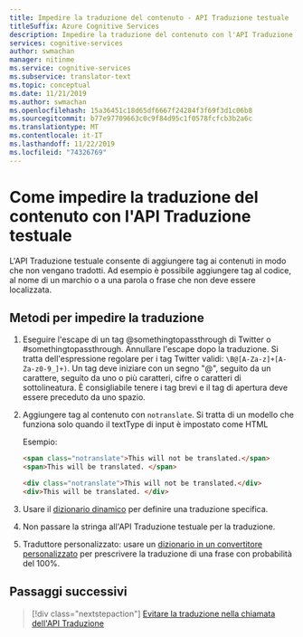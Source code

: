 ```yaml
---
title: Impedire la traduzione del contenuto - API Traduzione testuale
titleSuffix: Azure Cognitive Services
description: Impedire la traduzione del contenuto con l'API Traduzione testuale. L'API Traduzione testuale consente di aggiungere tag ai contenuti in modo che non vengano tradotti.
services: cognitive-services
author: swmachan
manager: nitinme
ms.service: cognitive-services
ms.subservice: translator-text
ms.topic: conceptual
ms.date: 11/21/2019
ms.author: swmachan
ms.openlocfilehash: 15a36451c18d65df6667f24284f3f69f3d1c06b8
ms.sourcegitcommit: b77e97709663c0c9f84d95c1f0578fcfcb3b2a6c
ms.translationtype: MT
ms.contentlocale: it-IT
ms.lasthandoff: 11/22/2019
ms.locfileid: "74326769"
---
```

# <a name="how-to-prevent-translation-of-content-with-the-translator-text-api"></a>Come impedire la traduzione del contenuto con l'API Traduzione testuale

L'API Traduzione testuale consente di aggiungere tag ai contenuti in modo che non vengano tradotti. Ad esempio è possibile aggiungere tag al codice, al nome di un marchio o a una parola o frase che non deve essere localizzata.

## <a name="methods-for-preventing-translation"></a>Metodi per impedire la traduzione
1. Eseguire l'escape di un tag @somethingtopassthrough di Twitter o #somethingtopassthrough. Annullare l'escape dopo la traduzione. Si tratta dell'espressione regolare per i tag Twitter validi: `\B@[A-Za-z]+[A-Za-z0-9_]+)`. Un tag deve iniziare con un segno "@", seguito da un carattere, seguito da uno o più caratteri, cifre o caratteri di sottolineatura. È consigliabile tenere i tag brevi e il tag di apertura deve essere preceduto da uno spazio.

2. Aggiungere tag al contenuto con `notranslate`. Si tratta di un modello che funziona solo quando il textType di input è impostato come HTML

   Esempio:

   ```html
   <span class="notranslate">This will not be translated.</span>
   <span>This will be translated. </span>
   ```
   
   ```html
   <div class="notranslate">This will not be translated.</div>
   <div>This will be translated. </div>
   ```

3. Usare il [dizionario dinamico](dynamic-dictionary.md) per definire una traduzione specifica.

4. Non passare la stringa all'API Traduzione testuale per la traduzione.

5. Traduttore personalizzato: usare un [dizionario in un convertitore personalizzato](custom-translator/what-is-dictionary.md) per prescrivere la traduzione di una frase con probabilità del 100%.


## <a name="next-steps"></a>Passaggi successivi
> [!div class="nextstepaction"]
> [Evitare la traduzione nella chiamata dell'API Traduzione](reference/v3-0-translate.md)

